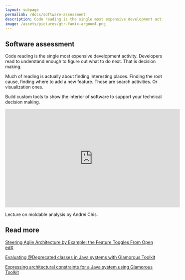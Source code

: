 ```yaml
---
layout: subpage
permalink: /docs/software-assessment
description: Code reading is the single most expensive development activity. Developers read to understand enough to figure out what to do next. That is decision making.
image: /assets/pictures/gtr-famix-argouml.png
---
```


<section id="getstarted">
  <div class="container pt-5 pb-5 jumbotron-small">
    <div class="row">
      <div class="col-md-12">
        <h1>Software assessment</h1>
        <p class="lead">Code reading is the single most expensive development activity. Developers read to understand enough to figure out what to do next. That is decision making.</p>
        <p class="lead">Much of reading is actually about finding interesting places. Finding the root cause, finding where to add a new feature. Those are search activities. Or visualization ones.</p>
        <p class="lead">Build custom tools to show the interior of software to support your technical decision making.</p>
        <div class="sample">
          <iframe width="560" height="315" src="https://www.youtube.com/embed/ll3Or7n_KCU" title="YouTube video player" frameborder="0" allow="accelerometer; autoplay; clipboard-write; encrypted-media; gyroscope; picture-in-picture" allowfullscreen></iframe>
          <div class="picture-caption">
            <p>Lecture on moldable analysis by Andrei Chis.</p>
          </div>
        </div>
        <h2>Read more</h2>
        <p class="lead"><a href="https://lepiter.io/feenk/steering-agile-architecture-by-example--th-e2p6aps2brbby94deek31xqxh/" class="btn btn-block btn-lg btn-margin btn-default">Steering Agile Architecture by Example: the Feature Toggles From Open edX</a></p>
        <p class="lead"><a href="https://medium.com/feenk/evaluating-deprecated-classes-in-java-systems-with-glamorous-toolkit-842e76a0afe2?source=friends_link&sk=be771f6650d58c9b797960283ce1856d" class="btn btn-block btn-lg btn-margin btn-default"><i class="fab fa-medium-m fa-fw fa-x margin-right"></i> Evaluating @Deprecated classes in Java systems with Glamorous Toolkit</a></p>
        <p class="lead"><a href="https://medium.com/feenk/expressing-architectural-constraints-for-a-java-system-in-glamorous-toolkit-3b45b7eb2573?source=friends_link&sk=84653f2e12c162cc33241351b735c3e0" class="btn btn-block btn-lg btn-margin btn-default"><i class="fab fa-medium-m fa-fw fa-x margin-right"></i> Expressing architectural constraints for a Java system using Glamorous Toolkit</a></p>
      </div>        
    </div>
  </div>
</section>
